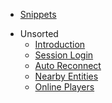<!-- docs/_sidebar.md -->
* [Snippets](/)
- Unsorted
    * [Introduction](#introduction)
    * [Session Login](#session-login)
    * [Auto Reconnect](#auto-relog-reconnect)
    * [Nearby Entities](#nearby-entities)
    * [Online Players](#online-players)